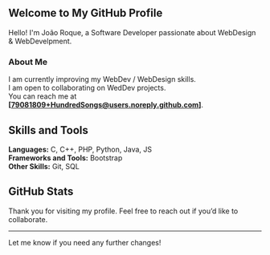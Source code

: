 ## Welcome to My GitHub Profile

Hello! I'm João Roque, a Software Developer passionate about WebDesign & WebDevelpment.

### About Me

I am currently improving my WebDev / WebDesign skills.  
I am open to collaborating on WedDev projects.  
You can reach me at **[79081809+HundredSongs@users.noreply.github.com]**.

## Skills and Tools

**Languages:** C, C++, PHP, Python, Java, JS <br/>
**Frameworks and Tools:** Bootstrap <br/>
**Other Skills:** Git, SQL <br/>

## GitHub Stats

Thank you for visiting my profile. Feel free to reach out if you’d like to collaborate.

---

Let me know if you need any further changes!

